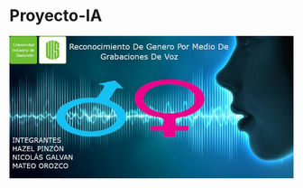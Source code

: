 # Proyecto-IA
<div align="center"><img src="https://raw.githubusercontent.com/NicoGalvan/proyecto-IA/master/img/Banner.jpeg" style="width:700px;" ></div>
